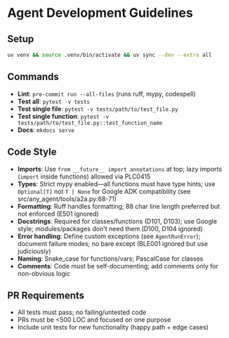 # Agent Development Guidelines

## Setup
```bash
uv venv && source .venv/bin/activate && uv sync --dev --extra all
```

## Commands
- **Lint**: `pre-commit run --all-files` (runs ruff, mypy, codespell)
- **Test all**: `pytest -v tests`
- **Test single file**: `pytest -v tests/path/to/test_file.py`
- **Test single function**: `pytest -v tests/path/to/test_file.py::test_function_name`
- **Docs**: `mkdocs serve`

## Code Style
- **Imports**: Use `from __future__ import annotations` at top; lazy imports (`import` inside functions) allowed via PLC0415
- **Types**: Strict mypy enabled—all functions must have type hints; use `Optional[T]` not `T | None` for Google ADK compatibility (see src/any_agent/tools/a2a.py:68-71)
- **Formatting**: Ruff handles formatting; 88 char line length preferred but not enforced (E501 ignored)
- **Docstrings**: Required for classes/functions (D101, D103); use Google style; modules/packages don't need them (D100, D104 ignored)
- **Error handling**: Define custom exceptions (see `AgentRunError`); document failure modes; no bare except (BLE001 ignored but use judiciously)
- **Naming**: Snake_case for functions/vars; PascalCase for classes
- **Comments**: Code must be self-documenting; add comments only for non-obvious logic

## PR Requirements
- All tests must pass; no failing/untested code
- PRs must be <500 LOC and focused on one purpose
- Include unit tests for new functionality (happy path + edge cases)

